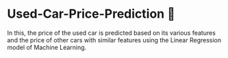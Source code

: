 # Used-Car-Price-Prediction 🚗
   In this, the price of the used car is predicted based on its various features and the price of other cars with similar features using the Linear Regression model of Machine Learning.
